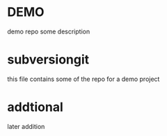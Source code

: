 # DEMO
demo repo
some description
# subversiongit
this file contains some of the repo for a demo project
# addtional
later addition
